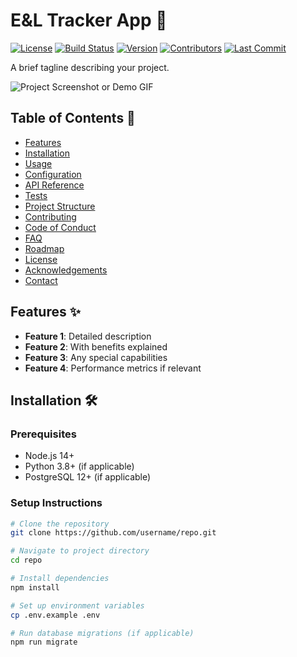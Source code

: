 # E&L Tracker App 🚀

[![License](https://img.shields.io/badge/license-MIT-blue.svg)](https://opensource.org/licenses/MIT)
[![Build Status](https://img.shields.io/travis/username/repo/master)](https://travis-ci.org/username/repo)
[![Version](https://img.shields.io/npm/v/package-name)](https://www.npmjs.com/package/package-name)
[![Contributors](https://img.shields.io/github/contributors/username/repo)](https://github.com/username/repo/graphs/contributors)
[![Last Commit](https://img.shields.io/github/last-commit/username/repo)](https://github.com/username/repo/commits/master)

A brief tagline describing your project.

![Project Screenshot or Demo GIF](demo.gif)

## Table of Contents 📖

- [Features](#features-)
- [Installation](#installation-)
- [Usage](#usage-)
- [Configuration](#configuration-)
- [API Reference](#api-reference-)
- [Tests](#tests-)
- [Project Structure](#project-structure-)
- [Contributing](#contributing-)
- [Code of Conduct](#code-of-conduct-)
- [FAQ](#faq-)
- [Roadmap](#roadmap-)
- [License](#license-)
- [Acknowledgements](#acknowledgements-)
- [Contact](#contact-)

## Features ✨

- **Feature 1**: Detailed description
- **Feature 2**: With benefits explained
- **Feature 3**: Any special capabilities
- **Feature 4**: Performance metrics if relevant

## Installation 🛠️

### Prerequisites

- Node.js 14+
- Python 3.8+ (if applicable)
- PostgreSQL 12+ (if applicable)

### Setup Instructions

```bash
# Clone the repository
git clone https://github.com/username/repo.git

# Navigate to project directory
cd repo

# Install dependencies
npm install

# Set up environment variables
cp .env.example .env

# Run database migrations (if applicable)
npm run migrate